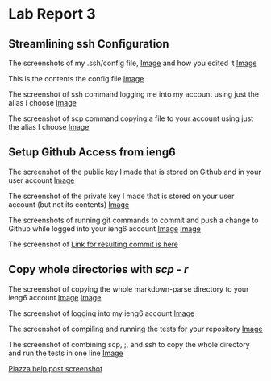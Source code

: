 # Lab Report 3
## Streamlining ssh Configuration 
The screenshots of my .ssh/config file, 
[Image](ss1.1.1.png)
and how you edited it 
[Image](ss1.1.2.png)

This is the contents the config file
[Image](ss1.1.3.png)

The screenshot of ssh command logging me into my account using just
the alias I choose
[Image](ss1.2.png)

The screenshot of scp command copying a file to your account using just the
alias I choose
[Image](ss1.3.png)


## Setup Github Access from ieng6
The screenshot of the public key I made that is stored on Github and in
your user account
[Image](ss2.1.png)

The screenshot of the private key I made that is stored on your user
account (but not its contents)
[Image](ss2.2.png)

The screenshots of running git commands to commit and push a change to
Github while logged into your ieng6 account
[Image](ss2.3.1.png)
[Image](ss2.3.2.png)

The screenshot of 
[Link for resulting commit is here](https://github.com/beneenfune/markdown-parser/commit/74e93c01b62da7ce4b6d62bfce5ff2598614faa4)


## Copy whole directories with *scp - r*
The screenshot of copying the whole markdown-parse directory to your ieng6
account
[Image](ss3.1.1.png)
[Image](ss3.1.2.png)

The screenshot of logging into my ieng6 account
[Image](ss3.2.1.png)

The screenshot of compiling and running the tests for your repository
[Image](ss3.2.2.png)

The screenshot of combining scp, ;, and ssh to copy the whole directory and run the tests in one line
[Image](ss3.3.1.png)

[Piazza help post screenshot](ss3.3.2.png)